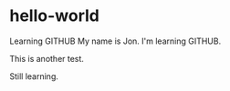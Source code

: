 # hello-world
Learning GITHUB
My name is Jon. I'm learning GITHUB.

This is another test.

Still learning.
